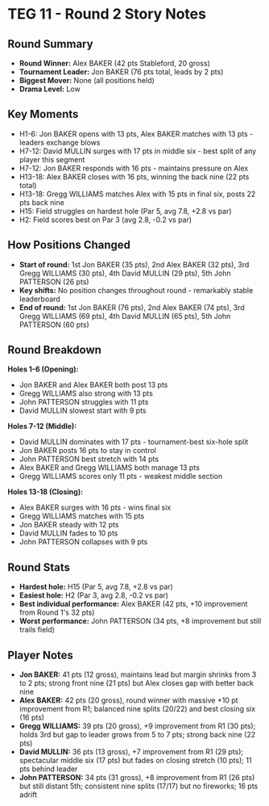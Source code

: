 # TEG 11 - Round 2 Story Notes

## Round Summary
- **Round Winner:** Alex BAKER (42 pts Stableford, 20 gross)
- **Tournament Leader:** Jon BAKER (76 pts total, leads by 2 pts)
- **Biggest Mover:** None (all positions held)
- **Drama Level:** Low

## Key Moments
- H1-6: Jon BAKER opens with 13 pts, Alex BAKER matches with 13 pts - leaders exchange blows
- H7-12: David MULLIN surges with 17 pts in middle six - best split of any player this segment
- H7-12: Jon BAKER responds with 16 pts - maintains pressure on Alex
- H13-18: Alex BAKER closes with 16 pts, winning the back nine (22 pts total)
- H13-18: Gregg WILLIAMS matches Alex with 15 pts in final six, posts 22 pts back nine
- H15: Field struggles on hardest hole (Par 5, avg 7.8, +2.8 vs par)
- H2: Field scores best on Par 3 (avg 2.8, -0.2 vs par)

## How Positions Changed
- **Start of round:** 1st Jon BAKER (35 pts), 2nd Alex BAKER (32 pts), 3rd Gregg WILLIAMS (30 pts), 4th David MULLIN (29 pts), 5th John PATTERSON (26 pts)
- **Key shifts:** No position changes throughout round - remarkably stable leaderboard
- **End of round:** 1st Jon BAKER (76 pts), 2nd Alex BAKER (74 pts), 3rd Gregg WILLIAMS (69 pts), 4th David MULLIN (65 pts), 5th John PATTERSON (60 pts)

## Round Breakdown
**Holes 1-6 (Opening):**
- Jon BAKER and Alex BAKER both post 13 pts
- Gregg WILLIAMS also strong with 13 pts
- John PATTERSON struggles with 11 pts
- David MULLIN slowest start with 9 pts

**Holes 7-12 (Middle):**
- David MULLIN dominates with 17 pts - tournament-best six-hole split
- Jon BAKER posts 16 pts to stay in control
- John PATTERSON best stretch with 14 pts
- Alex BAKER and Gregg WILLIAMS both manage 13 pts
- Gregg WILLIAMS scores only 11 pts - weakest middle section

**Holes 13-18 (Closing):**
- Alex BAKER surges with 16 pts - wins final six
- Gregg WILLIAMS matches with 15 pts
- Jon BAKER steady with 12 pts
- David MULLIN fades to 10 pts
- John PATTERSON collapses with 9 pts

## Round Stats
- **Hardest hole:** H15 (Par 5, avg 7.8, +2.8 vs par)
- **Easiest hole:** H2 (Par 3, avg 2.8, -0.2 vs par)
- **Best individual performance:** Alex BAKER (42 pts, +10 improvement from Round 1's 32 pts)
- **Worst performance:** John PATTERSON (34 pts, +8 improvement but still trails field)

## Player Notes
- **Jon BAKER:** 41 pts (12 gross), maintains lead but margin shrinks from 3 to 2 pts; strong front nine (21 pts) but Alex closes gap with better back nine
- **Alex BAKER:** 42 pts (20 gross), round winner with massive +10 pt improvement from R1; balanced nine splits (20/22) and best closing six (16 pts)
- **Gregg WILLIAMS:** 39 pts (20 gross), +9 improvement from R1 (30 pts); holds 3rd but gap to leader grows from 5 to 7 pts; strong back nine (22 pts)
- **David MULLIN:** 36 pts (13 gross), +7 improvement from R1 (29 pts); spectacular middle six (17 pts) but fades on closing stretch (10 pts); 11 pts behind leader
- **John PATTERSON:** 34 pts (31 gross), +8 improvement from R1 (26 pts) but still distant 5th; consistent nine splits (17/17) but no fireworks; 16 pts adrift



